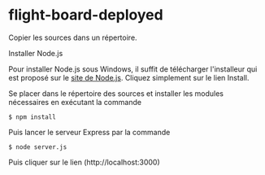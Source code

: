 # flight-board-deployed

Copier les sources dans un répertoire.

Installer Node.js

Pour installer Node.js sous Windows, il suffit de télécharger l'installeur qui est proposé sur le [site de Node.js](https://nodejs.org/). Cliquez simplement sur le lien Install.

Se placer dans le répertoire des sources et installer les modules nécessaires en exécutant la commande
```
$ npm install
```

Puis lancer le serveur Express par la commande
```
$ node server.js
```

Puis cliquer sur le lien (http://localhost:3000)
